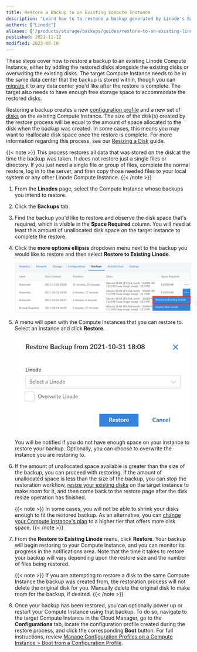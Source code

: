```yaml
---
title: Restore a Backup to an Existing Compute Instance
description: "Learn how to to restore a backup generated by Linode's Backup service to a disk on an existing Compute Instance."
authors: ["Linode"]
aliases: ['/products/storage/backups/guides/restore-to-an-existing-linode/','/products/storage/backups/guides/boot-from-a-backup/']
published: 2021-11-12
modified: 2023-08-10
---
```


These steps cover how to restore a backup to an existing Linode Compute Instance, either by adding the restored disks alongside the existing disks or overwriting the existing disks. The target Compute Instance needs to be in the same data center that the backup is stored within, though you can [migrate](/docs/products/compute/compute-instances/guides/migrate-to-different-dc/) it to any data center you'd like after the restore is complete. The target also needs to have enough free storage space to accommodate the restored disks.

Restoring a backup creates a new [configuration profile](/docs/products/compute/compute-instances/guides/configuration-profiles/) and a new set of [disks](/docs/products/compute/compute-instances/guides/disks-and-storage/) on the existing Compute Instance. The size of the disk(s) created by the restore process will be equal to the amount of space allocated to the disk when the backup was created. In some cases, this means you may want to reallocate disk space once the restore is complete. For more information regarding this process, see our [Resizing a Disk](/docs/products/compute/compute-instances/guides/disks-and-storage/#resizing-a-disk) guide.

{{< note >}}
This process restores all data that was stored on the disk at the time the backup was taken. It does not restore just a single files or directory. If you just need a single file or group of files, complete the normal restore, log in to the server, and then copy those needed files to your local system or any other Linode Compute Instance.
{{< /note >}}

1.  From the **Linodes** page, select the Compute Instance whose backups you intend to restore.

1.  Click the **Backups** tab.

1.  Find the backup you'd like to restore and observe the disk space that's required, which is visible in the **Space Required** column. You will need at least this amount of unallocated disk space on the target instance to complete the restore.

1.  Click the **more options ellipsis** dropdown menu next to the backup you would like to restore and then select **Restore to Existing Linode**.

    ![Click on the ellipsis menu icon to restore to an existing Linode](restore-backup-existing-compute-instance.png)

1.  A menu will open with the Compute Instances that you can restore to. Select an instance and click **Restore**.

    ![Select the Compute Instance you would like to restore your backup to](restore-backup.png)

    You will be notified if you do not have enough space on your instance to restore your backup. Optionally, you can choose to overwrite the instance you are restoring to.

1.  If the amount of unallocated space available is greater than the size of the backup, you can proceed with restoring. If the amount of unallocated space is less than the size of the backup, you can stop the restoration workflow, [resize your existing disks](/docs/products/compute/compute-instances/guides/disks-and-storage/#resizing-a-disk) on the target instance to make room for it, and then come back to the restore page after the disk resize operation has finished.

    {{< note >}}
    In some cases, you will not be able to shrink your disks enough to fit the restored backup. As an alternative, you can [change your Compute Instance's plan](/docs/products/compute/compute-instances/guides/resize/) to a higher tier that offers more disk space.
    {{< /note >}}

1.  From the **Restore to Existing Linode** menu, click **Restore**. Your backup will begin restoring to your Compute Instance, and you can monitor its progress in the notifications area. Note that the time it takes to restore your backup will vary depending upon the restore size and the number of files being restored.

    {{< note >}}
    If you are attempting to restore a disk to the same Compute Instance the backup was created from, the restoration process will not delete the original disk for you. Manually delete the original disk to make room for the backup, if desired.
    {{< /note >}}

1.  Once your backup has been restored, you can optionally power up or restart your Compute Instance using that backup. To do so, navigate to the target Compute Instance in the Cloud Manager, go to the **Configurations** tab, locate the configuration profile created during the restore process, and click the corresponding **Boot** button. For full instructions, review [Manage Configuration Profiles on a Compute Instance > Boot from a Configuration Profile](/docs/products/compute/compute-instances/guides/configuration-profiles/#boot-from-a-configuration-profile).